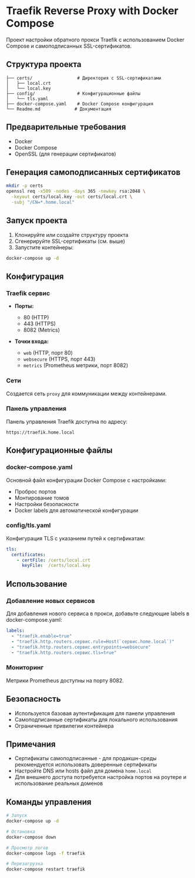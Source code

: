 # Traefik Reverse Proxy with Docker Compose

Проект настройки обратного прокси Traefik с использованием Docker Compose и самоподписанных SSL-сертификатов.

## Структура проекта

```
├── certs/                 # Директория с SSL-сертификатами
│   ├── local.crt
│   └── local.key
├── config/                # Конфигурационные файлы
│   └── tls.yaml
├── docker-compose.yaml    # Docker Compose конфигурация
└── Readme.md             # Документация
```

## Предварительные требования

- Docker
- Docker Compose
- OpenSSL (для генерации сертификатов)

## Генерация самоподписанных сертификатов

```bash
mkdir -p certs
openssl req -x509 -nodes -days 365 -newkey rsa:2048 \
  -keyout certs/local.key -out certs/local.crt \
  -subj "/CN=*.home.local"
```

## Запуск проекта

1. Клонируйте или создайте структуру проекта
2. Сгенерируйте SSL-сертификаты (см. выше)
3. Запустите контейнеры:

```bash
docker-compose up -d
```

## Конфигурация

### Traefik сервис

- **Порты:**
  - 80 (HTTP)
  - 443 (HTTPS)
  - 8082 (Metrics)

- **Точки входа:**
  - `web` (HTTP, порт 80)
  - `websecure` (HTTPS, порт 443)
  - `metrics` (Prometheus метрики, порт 8082)

### Сети

Создается сеть `proxy` для коммуникации между контейнерами.

### Панель управления

Панель управления Traefik доступна по адресу:
```
https://traefik.home.local
```

## Конфигурационные файлы

### docker-compose.yaml

Основной файл конфигурации Docker Compose с настройками:
- Проброс портов
- Монтирование томов
- Настройки безопасности
- Docker labels для автоматической конфигурации

### config/tls.yaml

Конфигурация TLS с указанием путей к сертификатам:
```yaml
tls:
  certificates:
    - certFile: /certs/local.crt
      keyFile:  /certs/local.key
```

## Использование

### Добавление новых сервисов

Для добавления нового сервиса в прокси, добавьте следующие labels в docker-compose.yaml:

```yaml
labels:
  - "traefik.enable=true"
  - "traefik.http.routers.сервис.rule=Host(`сервис.home.local`)"
  - "traefik.http.routers.сервис.entrypoints=websecure"
  - "traefik.http.routers.сервис.tls=true"
```

### Мониторинг

Метрики Prometheus доступны на порту 8082.

## Безопасность

- Используется базовая аутентификация для панели управления
- Самоподписанные сертификаты для локального использования
- Ограниченные привилегии контейнера

## Примечания

- Сертификаты самоподписанные - для продакшн-среды рекомендуется использовать доверенные сертификаты
- Настройте DNS или hosts файл для домена `home.local`
- Для внешнего доступа потребуется настройка портов на роутере и использование реальных доменов

## Команды управления

```bash
# Запуск
docker-compose up -d

# Остановка
docker-compose down

# Просмотр логов
docker-compose logs -f traefik

# Перезагрузка
docker-compose restart traefik
```